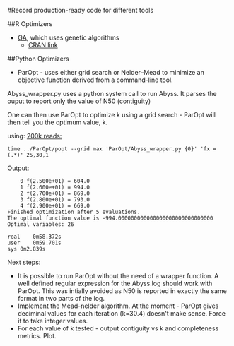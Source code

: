 #Record production-ready code for different tools  
 
##R Optimizers  
- [GA](R_optimizers/GA), which uses genetic algorithms  
	- [CRAN link](https://cran.r-project.org/web/packages/GA/index.html)  

##Python Optimizers  
- ParOpt - uses either grid search or Nelder–Mead to minimize an objective function derived from a command-line tool.


Abyss_wrapper.py uses a python system call to run Abyss. It parses the ouput to report only the value of N50 (contiguity)

One can then use ParOpt to optimize k using a grid search - ParOpt will then tell you the optimum value, k.

using: [200k reads:](http://bit.ly/2edvq6T)

```time ../ParOpt/popt --grid max 'ParOpt/Abyss_wrapper.py {0}' 'fx = (.*)' 25,30,1```

Output:


``` 
    0 f(2.500e+01) = 604.0
    1 f(2.600e+01) = 994.0
    2 f(2.700e+01) = 869.0
    3 f(2.800e+01) = 793.0
    4 f(2.900e+01) = 669.0
Finished optimization after 5 evaluations.
The optimal function value is -994.000000000000000000000000000000
Optimal variables: 26

real	0m58.372s
user	0m59.701s
sys	0m2.839s

```

Next steps:
- It is possible to run ParOpt without the need of a wrapper function. A well defined regular expression for the Abyss.log should work with ParOpt. This was intially avoided as N50 is reported in exactly the same format in two parts of the log.
- Implement the Mead-nelder algorithm. At the moment - ParOpt gives deciminal values for each iteration (k=30.4) doesn't make sense. Force it to take integer values.
- For each value of k tested - output contiguity vs k and completeness metrics. Plot.
